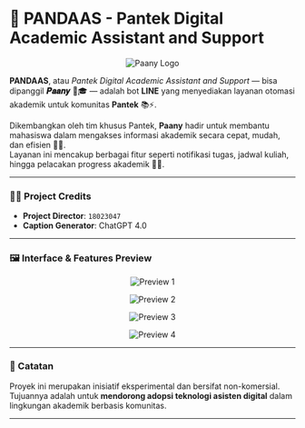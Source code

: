 # 🐼 PANDAAS - Pantek Digital Academic Assistant and Support

<p align="center">
  <img src="https://github.com/user-attachments/assets/53e40fa9-5e34-4175-86b7-d43c39ca1546" alt="Paany Logo" />
</p>

**PANDAAS**, atau _Pantek Digital Academic Assistant and Support_ — bisa dipanggil **𝑷𝒂𝒂𝒏𝒚** 🤖🎓 — adalah bot **LINE** yang menyediakan layanan otomasi akademik untuk komunitas **Pantek** 📚⚡.

Dikembangkan oleh tim khusus Pantek, **Paany** hadir untuk membantu mahasiswa dalam mengakses informasi akademik secara cepat, mudah, dan efisien 📅✅.  
Layanan ini mencakup berbagai fitur seperti notifikasi tugas, jadwal kuliah, hingga pelacakan progress akademik 🎯🚀.

---

### 👨‍💼 Project Credits

- **Project Director**: `18023047`  
- **Caption Generator**: ChatGPT 4.0

---

### 🖼️ Interface & Features Preview

<p align="center">
  <img src="https://github.com/user-attachments/assets/827ce0be-233d-474c-b025-734957202bcc" alt="Preview 1" />
</p>

<p align="center">
  <img src="https://github.com/user-attachments/assets/68503f41-a7cc-4b05-855c-bfe67eefb260" alt="Preview 2" />
</p>

<p align="center">
  <img src="https://github.com/user-attachments/assets/ce382682-70ff-431c-8b41-51d6a803fe49" alt="Preview 3" />
</p>

<p align="center">
  <img src="https://github.com/user-attachments/assets/7d1f437c-7d69-44cd-96b1-9ce5aa984680" alt="Preview 4" />
</p>

---

### 🧠 Catatan

Proyek ini merupakan inisiatif eksperimental dan bersifat non-komersial.  
Tujuannya adalah untuk **mendorong adopsi teknologi asisten digital** dalam lingkungan akademik berbasis komunitas.

---

